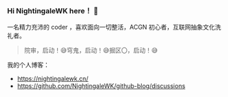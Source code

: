 ### Hi NightingaleWK here！ 👋

一名精力充沛的 coder ，喜欢面向一切整活，ACGN 初心者，互联网抽象文化洗礼者。

> 院审，启动！😅穹鬼，启动！😅掘区〇，启动！😅

我的个人博客：
- https://nightingalewk.cn/
- https://github.com/NightingaleWK/github-blog/discussions

